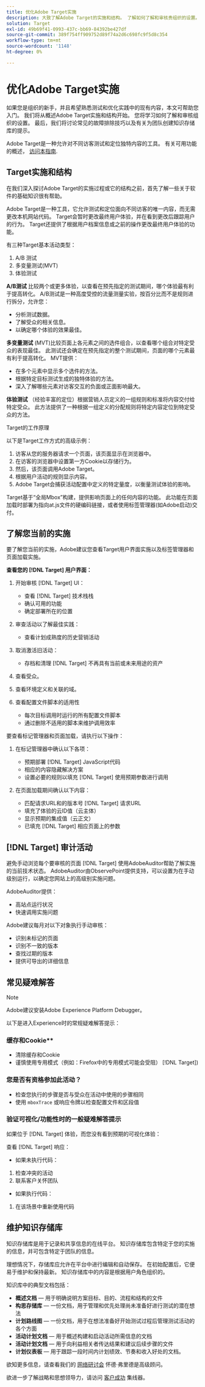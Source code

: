 ```yaml
---
title: 优化Adobe Target实施
description: 大致了解Adobe Target的实施和结构。 了解如何了解和审核贵组织的设置。 了解为团队创建知识存储库的常见故障排除技巧和提示。
solution: Target
exl-id: 49b69f41-0993-437c-bb69-84392be427df
source-git-commit: 389f754ff909752d89f74a2d6c698fc9f5d8c354
workflow-type: tm+mt
source-wordcount: '1148'
ht-degree: 0%

---
```


# 优化Adobe Target实施

如果您是组织的新手，并且希望熟悉测试和优化实践中的现有内容，本文可帮助您入门。 我们将从概述Adobe Target实施和结构开始。 您将学习如何了解和审核组织的设置。 最后，我们将讨论常见的故障排除技巧以及有关为团队创建知识存储库的提示。

Adobe Target是一种允许对不同访客测试和定位独特内容的工具。 有关可用功能的概述， [访问本指南](https://experienceleague.adobe.com/docs/target/using/introduction/intro.html?lang=en).

## Target实施和结构

在我们深入探讨Adobe Target的实施过程或它的结构之前，首先了解一些关于软件的基础知识很有帮助。

Adobe Target是一种工具，它允许测试和定位面向不同访客的唯一内容，而无需更改本机网站代码。 Target会暂时更改最终用户体验，并在看到更改后跟踪用户的行为。 Target还提供了根据用户档案信息或之前的操作更改最终用户体验的功能。

有三种Target基本活动类型：

1. A/B 测试
2. 多变量测试(MVT)
3. 体验测试

**A/B测试** 比较两个或更多体验，以查看在预先指定的测试期间，哪个体验最有利于提高转化。 A/B测试是一种高度受控的流量测量实验，按百分比而不是规则进行拆分，允许您：

* 分析测试数据。
* 了解受众的相关信息。
* 以确定哪个体验的效果最佳。

**多变量测试** (MVT)比较页面上各元素之间的选件组合，以查看哪个组合对特定受众的表现最佳。 此测试还会确定在预先指定的整个测试期间，页面的哪个元素最有利于提高转化。 MVT提供：

* 在多个元素中显示多个选件的方法。
* 根据特定目标测试生成的独特体验的方法。
* 深入了解哪些元素对访客交互的负面或正面影响最大。

**体验测试** （经验丰富的定位）根据营销人员定义的一组规则和标准将内容交付给特定受众。 此方法提供了一种根据一组定义的分配规则将特定内容定位到特定受众的方法。

Target的工作原理

以下是Target工作方式的高级示例：

1. 访客从您的服务器请求一个页面，该页面显示在浏览器中。
1. 在访客的浏览器中设置第一方Cookie以存储行为。
1. 然后，该页面调用Adobe Target。
1. 根据用户活动的规则显示内容。
1. Adobe Target会捕获活动配置中定义的特定量度，以衡量测试体验的影响。

Target基于“全局Mbox”构建，提供影响页面上的任何内容的功能。 此功能在页面加载时部署为指向at.js文件的硬编码链接，或者使用标签管理器(如Adobe启动)交付。

## 了解您当前的实施

要了解您当前的实施，Adobe建议您查看Target用户界面实施以及标签管理器和页面加载实施。

**查看您的 [!DNL Target] 用户界面：**

1. 开始审核 [!DNL Target] UI：

   * 查看 [!DNL Target] 技术栈栈
   * 确认可用的功能
   * 确定部署所在的位置

1. 审查活动以了解最佳实践：

   * 查看计划成熟度的历史营销活动

1. 取消激活旧活动：

   * 存档和清理 [!DNL Target] 不再具有当前或未来用途的资产

1. 查看受众。

1. 查看环境定义和关联的域。

1. 查看配置文件脚本的适用性

   * 每次目标调用时运行的所有配置文件脚本
   * 通过删除不适用的脚本来维护调用效率

要查看标记管理器和页面加载，请执行以下操作：

1. 在标记管理器中确认以下各项：

   * 预期部署 [!DNL Target] JavaScript代码
   * 相应的内容隐藏解决方案
   * 设置必要的规则以填充 [!DNL Target] 使用预期参数进行调用

1. 在页面加载期间确认以下内容：

   * 匹配请求URL和的版本号 [!DNL Target] 请求URL
   * 填充了体验的云ID值（云主体）
   * 显示预期的集成值（云正文）
   * 已填充 [!DNL Target] 相应页面上的参数

## [!DNL Target] 审计活动

避免手动浏览每个要审核的页面 [!DNL Target] 使用AdobeAuditor帮助了解实施的当前技术状态。 AdobeAuditor由ObservePoint提供支持，可以设置为在手动级别运行，以确定您网站上的高级别实施问题。

AdobeAuditor提供：

* 高站点运行状况
* 快速调用实施问题

Adobe建议每月对以下对象执行手动审核：

* 识别未标记的页面
* 识别不一致的版本
* 查找过期的版本
* 提供可导出的详细信息

## 常见疑难解答

>[!NOTE]
>
>Adobe建议安装Adobe Experience Platform Debugger。

以下是进入Experience时的常规疑难解答提示：

### 缓存和Cookie**

* 清除缓存和Cookie
* 谨慎使用专用模式（例如：Firefox中的专用模式可能会受阻） [!DNL Target])

### 您是否有资格参加此活动？

* 检查您执行的步骤是否与受众在活动中使用的步骤相同
* 使用 `mboxTrace` 或响应令牌以检查配置文件和区段值

### 验证可视化/功能性时的一般疑难解答提示

如果位于 [!DNL Target] 体验，而您没有看到预期的可视化体验：

查看 [!DNL Target] 响应：

* 如果未执行代码：

1. 检查冲突的活动
1. 联系客户关怀团队

* 如果执行代码：

1. 在该场景中重新使用代码

## 维护知识存储库

知识存储库是用于记录和共享信息的在线平台。 知识存储库包含特定于您的实施的信息，并可包含特定于团队的信息。

理想情况下，存储库应允许在平台中进行编辑和自动保存。 在初始配置后，它便易于维护和保持最新。 知识存储库中的内容是根据用户角色组织的。

知识库中的典型文档包括：

* **概述文档**  — 用于明确说明方案目标、目的、流程和结构的文件
* **构思存储库**  — 一份文档，用于管理和优先处理尚未准备好进行测试的潜在想法
* **计划路线图**  — 一份文档，用于在想法准备好开始测试过程后管理测试活动的各个方面
* **活动计划文档**  — 用于概述构建和启动活动所需信息的文档
* **活动计划文档**  — 用于向利益相关者传达结果和建议后续步骤的文件
* **计划仪表板**  — 用于跟踪一段时间内计划绩效、节奏和收入好处的文档。

欲知更多信息，请查看我们的 [网络研讨会](https://adobecustomersuccess.adobeconnect.com/p4p7xlp7dh42mp4/) 怀德·弗里德是高级顾问。

欲进一步了解战略和思想领导力，请访问 [客户成功](https://experienceleague.adobe.com/docs/customer-success/customer-success/overview.html) 集线器。
